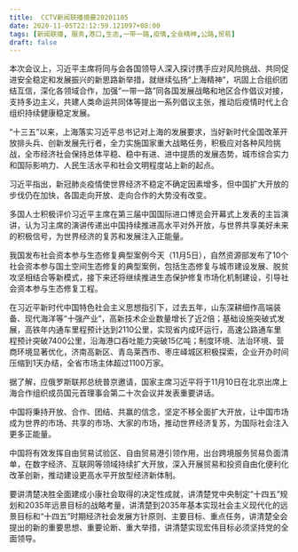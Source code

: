 ```yaml
---
title:  CCTV新闻联播摘要20201105
date: 2020-11-05T22:12:59.121097+08:00
tags: [新闻联播, 服务,港口,生态,一带一路,疫情,全会精神,公路,贸易]
draft: false
---
```


本次会议上，习近平主席将同与会各国领导人深入探讨携手应对风险挑战、共同促进安全稳定和发展振兴的新思路新举措，就继续弘扬“上海精神”，巩固上合组织团结互信，深化各领域合作，加强“<span class="keywords_fund">一带一路</span>”同各国发展战略和地区合作倡议对接，支持多边主义，共建人类命运共同体等提出一系列倡议主张，推动后<span class="keywords_content">疫情</span>时代上合组织持续健康稳定发展。

“十三五”以来，上海落实习近平总书记对上海的发展要求，当好新时代全国改革开放排头兵、创新发展先行者，全力实施国家重大战略任务，积极应对各种风险挑战，全市经济社会保持总体平稳、稳中有进、进中提质的发展态势，城市综合实力和国际影响力、人民生活水平和社会文明程度站上新的起点。

习近平指出，新冠肺炎<span class="keywords_content">疫情</span>使世界经济不稳定不确定因素增多，但中国扩大开放的步伐仍在加快，各国走向开放、走向合作的大势没有改变。

多国人士积极评价习近平主席在第三届中国国际进口博览会开幕式上发表的主旨演讲，认为习主席的演讲传递出中国持续推进高水平对外开放，与世界共享美好未来的积极信号，为世界经济的复苏和发展注入正能量。

我国发布社会资本参与<span class="keywords_content">生态</span>修复典型案例今天（11月5日），自然资源部发布了10个社会资本参与国土空间<span class="keywords_content">生态</span>修复的典型案例，包括<span class="keywords_content">生态</span>修复与城市建设发展、脱贫攻坚相结合等新模式，接下来还将继续推进<span class="keywords_content">生态</span>保护修复市场化机制建设，引导社会资本参与<span class="keywords_content">生态</span>修复工程。

在习近平新时代中国特色社会主义思想指引下，过去五年，山东深耕细作高端装备、现代海洋等“十强产业”，高新技术企业数量增长了近2倍；基础设施突破式发展，高铁年内通车里程预计达到2110公里，实现省内成环运行，高速<span class="keywords_fund">公路</span>通车里程预计突破7400公里，沿海<span class="keywords_fund">港口</span>吞吐能力突破15亿吨；制度环境、法治环境、营商环境显著优化，济南高新区、青岛莱西市、枣庄峄城区积极探索，企业开办时间压缩到1天办结，全省市场主体超过1100万家。

据了解，应俄罗斯联邦总统普京邀请，国家主席习近平将于11月10日在北京出席上海合作组织成员国元首理事会第二十次会议并发表重要讲话。

中国将秉持开放、合作、团结、共赢的信念，坚定不移全面扩大开放，让中国市场成为世界的市场、共享的市场、大家的市场，推动世界经济复苏，为国际社会注入更多正能量。

中国将有效发挥自由<span class="keywords_fund">贸易</span>试验区、自由<span class="keywords_fund">贸易</span>港引领作用，出台跨境<span class="keywords_fund">服务</span><span class="keywords_fund">贸易</span>负面清单，在数字经济、互联网等领域持续扩大开放，深入开展<span class="keywords_fund">贸易</span>和投资自由化便利化改革创新，推动建设更高水平开放型经济新体制。

要讲清楚决胜全面建成小康社会取得的决定性成就，讲清楚党中央制定“十四五”规划和2035年远景目标的战略考量，讲清楚到2035年基本实现社会主义现代化的远景目标和“十四五”时期经济社会发展方针原则、主要目标、重点任务，讲清楚全会提出的新的重要思想、重要论断、重大举措，讲清楚实现宏伟目标必须坚持党的全面领导。
